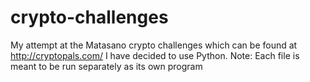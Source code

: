 # crypto-challenges
My attempt at the Matasano crypto challenges which can be found at http://cryptopals.com/
I have decided to use Python.
Note: Each file is meant to be run separately as its own program
